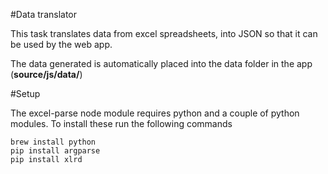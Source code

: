 #Data translator

This task translates data from excel spreadsheets, into JSON so that it can be used by the web app.

The data generated is automatically placed into the data folder in the app (**source/js/data/**)

#Setup

The excel-parse node module requires python and a couple of python modules. To install these run the following commands

````
brew install python
pip install argparse
pip install xlrd
````